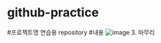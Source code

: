 # github-practice
#프로젝트명
연습용 repository
#내용
![image](https://user-images.githubusercontent.com/101091999/175467572-a77b1b1e-2b16-40a3-875f-b59b73b05b0a.png)
3. 마무리
